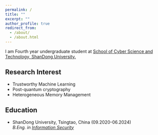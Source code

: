 ```yaml
---
permalink: /
title: ""
excerpt: ""
author_profile: true
redirect_from: 
  - /about/
  - /about.html
---
```


I am Fourth year undergraduate student at [School of Cyber Science and Technology, ShanDong University.](http://cst.qd.sdu.edu.cn
)


## Research Interest
- Trustworthy Machine Learning
- Post-quantum cryptography
- Heterogeneous Memory Management

## Education

- ShanDong University, Tsingtao, China (09.2020-06.2024) \
  <i>B.Eng. in [Information Security](http://www.sdu.edu.cn)</i> 



